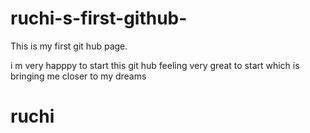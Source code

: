 # ruchi-s-first-github-
This is my first git hub page.
<p> i m very happpy to start this git hub feeling very great to start which is bringing me closer to my dreams </p>
<h1> ruchi</h1>
